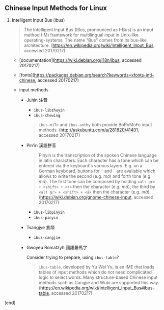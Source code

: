 ## Chinese Input Methods for Linux

 1. Intelligent Input Bus (ibus)
 
    > The Intelligent Input Bus (IBus, pronounced as I-Bus) is an input method (IM) framework for multilingual input in Unix-like operating-systems. The name "Bus" comes from its bus-like architecture. (https://en.wikipedia.org/wiki/Intelligent_Input_Bus, accessed 20170217)
    
    * [documentation](https://wiki.debian.org/I18n/ibus, accessed 20170217)
    
    * [fonts](https://packages.debian.org/search?keywords=xfonts-intl-chinese, accessed 20170217)
    
    * input methods
    
      * Juhin 注音
    
        * `ibus-libzhuyin`
        * `ibus-chewing`
        
        > `ibus-m17n` and `ibus-anthy` both provide BoPoMoFo input methods. (http://askubuntu.com/a/281820/41401, accessed 20170217)
    
      * Pin'in 漢語拼音
    
        > Pinyin is the transcription of the spoken Chinese language in latin characters. Each character has a tone which can be entered via the keyboard's various layers. E.g. on a German keyboard, buttons for `'` and <code>&#96;</code> are available which allows to write the second (e.g. _má_) and forth tone (e.g. _mà_). The first tone can be composed by holding `<alt gr> + <shift> + <+>` then the character (e.g. _mā_), the third by `<alt gr> + <shift> + <ä>` then the character (e.g. _mǎ_).  (https://wiki.debian.org/gnome-chinese-input, accessed 20170217)
    
        * `ibus-libpinyin`
        * `ibus-pinyin`
      
      * Tsangjye 倉頡
    
        * `ibus-cangjie`

      * Gwoyeu Romatzyh 國語羅馬字
    
        Consider trying to prepare, using `ibus-table`? 
      
        > `ibus-table`, developed by Yu Wei Yu, is an IME that loads tables of input methods which do not need complicated logic to select words. Many structure-based Chinese input methods such as Cangjie and Wubi are supported this way. (https://en.wikipedia.org/wiki/Intelligent_Input_Bus#ibus-table, accessed 20170217)

[end]

